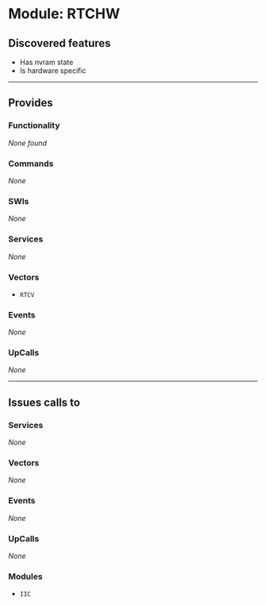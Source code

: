 # Module: RTCHW

## Discovered features


* Has nvram state
* Is hardware specific

---

## Provides

### Functionality


*None found*

### Commands


*None*


### SWIs


*None*


### Services


*None*


### Vectors


* `RTCV`


### Events


*None*


### UpCalls


*None*


---

## Issues calls to

### Services


*None*


### Vectors


*None*


### Events


*None*


### UpCalls


*None*


### Modules


* `IIC`



